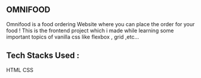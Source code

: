 ## OMNIFOOD

Omnifood is a food ordering Website where you can place the order for your food !
This is the frontend project which i made while learning some important topics of vanilla css like flexbox , grid ,etc...

## Tech Stacks Used :
HTML CSS 

